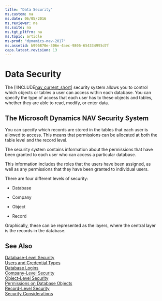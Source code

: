 ```yaml
---
title: "Data Security"
ms.custom: na
ms.date: 06/05/2016
ms.reviewer: na
ms.suite: na
ms.tgt_pltfrm: na
ms.topic: article
ms-prod: "dynamics-nav-2017"
ms.assetid: b996870e-306e-4aec-9806-654334995d7f
caps.latest.revision: 13
---
```

# Data Security
The [!INCLUDE[nav_current_short](includes/nav_current_short_md.md)] security system allows you to control which objects or tables a user can access within each database. You can specify the type of access that each user has to these objects and tables, whether they are able to read, modify, or enter data.  
  
## The Microsoft Dynamics NAV Security System  
 You can specify which records are stored in the tables that each user is allowed to access. This means that permissions can be allocated at both the table level and the record level.  
  
 The security system contains information about the permissions that have been granted to each user who can access a particular database.  
  
 This information includes the roles that the users have been assigned, as well as any permissions that they have been granted to individual users.  
  
 There are four different levels of security:  
  
-   Database  
  
-   Company  
  
-   Object  
  
-   Record  
  
 Graphically, these can be represented as the layers, where the central layer is the records in the database.  
  
## See Also  
 [Database-Level Security](Database-Level-Security.md)   
 [Users and Credential Types](Users-and-Credential-Types.md)   
 [Database Logins](Database-Logins.md)   
 [Company-Level Security](Company-Level-Security.md)   
 [Object-Level Security](Object-Level-Security.md)   
 [Permissions on Database Objects](Permissions-on-Database-Objects.md)   
 [Record-Level Security](Record-Level-Security.md)   
 [Security Considerations](Security-Considerations.md)